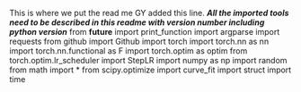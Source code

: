 This is where we put the read me
GY added this line.
***All the imported tools need to be described in this readme with version number including python version***
from __future__ import print_function
import argparse
import requests
from github import Github
import torch
import torch.nn as nn
import torch.nn.functional as F
import torch.optim as optim
from torch.optim.lr_scheduler import StepLR
import numpy as np
import random
from math import *
from scipy.optimize import curve_fit
import struct
import time
